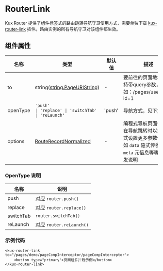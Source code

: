 # RouterLink

Kux Router 提供了组件标签式的路由跳转导航守卫使用方式，需要单独下载 [kux-router-link](https://ext.dcloud.net.cn/plugin?id=17593) 插件。路由实例的所有导航守卫对该组件都生效。

## 组件属性

| 名称       | 类型                                                                                                                                           | 默认值    | 描述                                                             |
|----------|----------------------------------------------------------------------------------------------------------------------------------------------|--------|----------------------------------------------------------------|
| to       | string([string.PageURIString](https://doc.dcloud.net.cn/uni-app-x/uts/data-type.html#ide-string))                                            | -      | 要前往的页面地址，支持带query参数，如：/pages/user/info?id=1                    |
| openType | `'push'                                                                                           \| 'replace' \| 'switchTab' \| 'reLaunch'` | 'push' | 导航方式，见下方说明                                                     |
| options  | [RouteRecordNormalized](#api_types_RouteRecordNormalized)                                                                                    | -      | 编程式导航页面信息，在导航跳转时以对象方式设置更多参数信息，如 `data` 隐式传参，`meta` 元信息等等。见下发说明 |

### OpenType 说明
| 名称        | 说明                     |
|-----------|------------------------|
| push      | 对应 `router.push()`     |
| replace   | 对应 `router.replace()`  |
| switchTab | `router.switchTab()`   |
| reLaunch  | 对应 `router.reLaunch()` |

### 示例代码
```vue
<kux-router-link to="/pages/demo/pageCompInterceptor/pageCompInterceptor">
	<button type="primary">页面组件拦截示例</button>
</kux-router-link>
```
